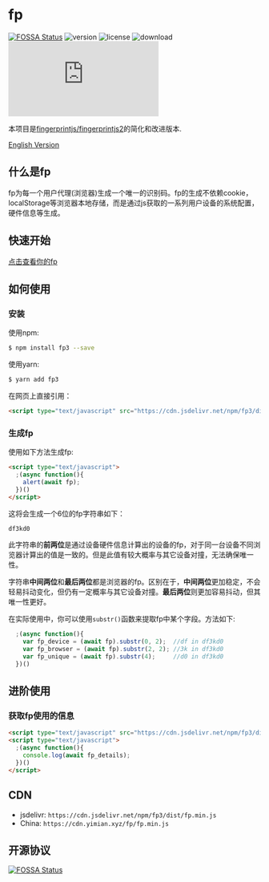 # fp

[![FOSSA Status](https://app.fossa.com/api/projects/git%2Bgithub.com%2FIoTcat%2Ffp.svg?type=shield)](https://app.fossa.com/projects/git%2Bgithub.com%2FIoTcat%2Ffp?ref=badge_shield)
![version](https://img.shields.io/npm/v/fp3)
![license](https://img.shields.io/npm/l/fp3)
![download](https://img.shields.io/npm/dt/fp3)
![size](https://badge-size.herokuapp.com/iotcat/fp/master/dist/fp.min.js?compression=gzip)

本项目是[fingerprintjs/fingerprintjs2](https://github.com/fingerprintjs/fingerprintjs2)的简化和改进版本.   

[English Version](./README.md)


## 什么是fp

fp为每一个用户代理(浏览器)生成一个唯一的识别码。fp的生成不依赖cookie，localStorage等浏览器本地存储，而是通过js获取的一系列用户设备的系统配置，硬件信息等生成。

## 快速开始

[点击查看你的fp](https://fp.yimian.xyz/demo.html)


## 如何使用

### 安装

使用npm: 

```bash
$ npm install fp3 --save
```

使用yarn:

```bash
$ yarn add fp3
```

在网页上直接引用：

```html
<script type="text/javascript" src="https://cdn.jsdelivr.net/npm/fp3/dist/fp.min.js"></script>
```

### 生成fp

使用如下方法生成fp: 
```html
<script type="text/javascript">
  ;(async function(){
    alert(await fp);
  })()
</script>
```

这将会生成一个6位的fp字符串如下： 
```bash
df3kd0
```

此字符串的**前两位**是通过设备硬件信息计算出的设备的fp，对于同一台设备不同浏览器计算出的值是一致的。但是此值有较大概率与其它设备对撞，无法确保唯一性。    

字符串**中间两位**和**最后两位**都是浏览器的fp。区别在于，**中间两位**更加稳定，不会轻易抖动变化，但仍有一定概率与其它设备对撞。**最后两位**则更加容易抖动，但其唯一性更好。    

在实际使用中，你可以使用`substr()`函数来提取fp中某个字段。方法如下: 
```js
  ;(async function(){
    var fp_device = (await fp).substr(0, 2);  //df in df3kd0
    var fp_browser = (await fp).substr(2, 2); //3k in df3kd0
    var fp_unique = (await fp).substr(4);     //d0 in df3kd0
  })()
````


## 进阶使用


### 获取fp使用的信息
```html
<script type="text/javascript" src="https://cdn.jsdelivr.net/npm/fp3/dist/fp.min.js"></script>
<script type="text/javascript">
  ;(async function(){
    console.log(await fp_details);
  })()
</script>
```

## CDN
 - jsdelivr: `https://cdn.jsdelivr.net/npm/fp3/dist/fp.min.js`
 - China: `https://cdn.yimian.xyz/fp/fp.min.js`

## 开源协议
[![FOSSA Status](https://app.fossa.io/api/projects/git%2Bgithub.com%2FIoTcat%2Ffp.svg?type=large)](https://app.fossa.io/projects/git%2Bgithub.com%2FIoTcat%2Ffp?ref=badge_large)
